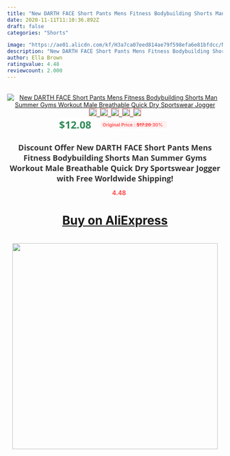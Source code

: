 ```yaml
---
title: "New DARTH FACE Short Pants Mens Fitness Bodybuilding Shorts Man Summer Gyms Workout Male Breathable Quick Dry Sportswear Jogger"
date: 2020-11-11T11:10:36.892Z
draft: false
categories: "Shorts"

image: "https://ae01.alicdn.com/kf/H3a7ca07eed814ae79f598efa6e81bfdcc/New-DARTH-FACE-Short-Pants-Mens-Fitness-Bodybuilding-Shorts-Man-Summer-Gyms-Workout-Male-Breathable-Quick.jpg"
description: "New DARTH FACE Short Pants Mens Fitness Bodybuilding Shorts Man Summer Gyms Workout Male Breathable Quick Dry Sportswear Jogger"
author: Ella Brown
ratingvalue: 4.48
reviewcount: 2.000
---
```

<br>
<div style="text-align: center;">
<a href="https://s.click.aliexpress.com/e/_AdSt3B" target="_blank" rel="nofollow noopener noreferrer"><img alt="New DARTH FACE Short Pants Mens Fitness Bodybuilding Shorts Man Summer Gyms Workout Male Breathable Quick Dry Sportswear Jogger" class="magnifier-image" src="https://ae01.alicdn.com/kf/H3a7ca07eed814ae79f598efa6e81bfdcc/New-DARTH-FACE-Short-Pants-Mens-Fitness-Bodybuilding-Shorts-Man-Summer-Gyms-Workout-Male-Breathable-Quick.jpg_640x640.jpg">
<br>
<img style="border:1px solid salmon" src="https://ae01.alicdn.com/kf/H3a7ca07eed814ae79f598efa6e81bfdcc/New-DARTH-FACE-Short-Pants-Mens-Fitness-Bodybuilding-Shorts-Man-Summer-Gyms-Workout-Male-Breathable-Quick.jpg_120x120.jpg">&nbsp;&nbsp;<img style="border:1px solid salmon" src="https://ae01.alicdn.com/kf/Hb582c8357fcf4401ad300ab17626ee07i/New-DARTH-FACE-Short-Pants-Mens-Fitness-Bodybuilding-Shorts-Man-Summer-Gyms-Workout-Male-Breathable-Quick.jpg_120x120.jpg">&nbsp;&nbsp;<img style="border:1px solid salmon" src="https://ae01.alicdn.com/kf/H2e111f4c0a454e5aa84a80408c07e076c/New-DARTH-FACE-Short-Pants-Mens-Fitness-Bodybuilding-Shorts-Man-Summer-Gyms-Workout-Male-Breathable-Quick.jpg_120x120.jpg">&nbsp;&nbsp;<img style="border:1px solid salmon" src="https://ae01.alicdn.com/kf/H20a7c5d5a593481f8950396f46c3f158l/New-DARTH-FACE-Short-Pants-Mens-Fitness-Bodybuilding-Shorts-Man-Summer-Gyms-Workout-Male-Breathable-Quick.jpg_120x120.jpg">&nbsp;&nbsp;<img style="border:1px solid salmon" src="https://ae01.alicdn.com/kf/H47387b5b71ee47a09ced6e21d4f2375fl/New-DARTH-FACE-Short-Pants-Mens-Fitness-Bodybuilding-Shorts-Man-Summer-Gyms-Workout-Male-Breathable-Quick.jpg_120x120.jpg"></a></div><br0>
<div style="text-align: center;"><span style="background-color: white; border: 0px; box-sizing: border-box; color: seagreen; display: inline-block; font-family: &quot;open sans&quot; , &quot;arial&quot; , &quot;helvetica&quot; , sans-serif , &quot;heiti&quot;; font-size: 24px; font-stretch: inherit; font-weight: 700; line-height: inherit; margin: 0px 10px 0px 0px; padding: 0px; vertical-align: middle;">$12.08 </span>
<span style="background: rgb(255 , 241 , 241); border-radius: 3px; border: 0px; box-sizing: border-box; color: #ff4747; display: inline-block; font-family: inherit; font-size: 12px; font-stretch: inherit; font-style: inherit; font-variant: inherit; font-weight: 600; line-height: inherit; margin: 0px; padding: 2px 5px; transform: scale(0.9); vertical-align: middle;">Original Price : <b style="text-decoration: line-through;">$17.26 </b> 30%&nbsp;&nbsp;</span></div>
<h1 style="color: #333333; display: inline-block; font-family: &quot;open sans&quot; , &quot;arial&quot; , &quot;helvetica&quot; , sans-serif , &quot;heiti&quot;; font-size: 18px; font-stretch: inherit; font-weight: 700; text-align: center;">Discount Offer New DARTH FACE Short Pants Mens Fitness Bodybuilding Shorts Man Summer Gyms Workout Male Breathable Quick Dry Sportswear Jogger with Free Worldwide Shipping!</h1>
<div style="color: #ff4747; text-align: center;">
<img src="https://4.bp.blogspot.com/-M0ZcTcb-5uY/XleCXlxnR4I/AAAAAAAAAEc/OrjgMkXV1oMQFaCRZj5HQwOCBcu3w1FegCPcBGAYYCw/s1600/star.png" style="height: 15px;">&nbsp;<b>4.48</b></div>
<div class="button_cont" align="center"><a class="buynow_a" href="https://s.click.aliexpress.com/e/_AdSt3B" target="_blank" rel="nofollow noopener noreferrer"><H1>Buy on AliExpress</H1></a></div><br>
<div class="separator" style="clear: both; text-align: center;">
<img src="https://lh3.googleusercontent.com/-pTy5HemUv9M/XlePHvY0dAI/AAAAAAAAAE4/0nX5iRUoIWY8eMW9Dpxeirr157OZliDIgCLcBGAsYHQ/s1600/badge.gif" width="480">
</div>
